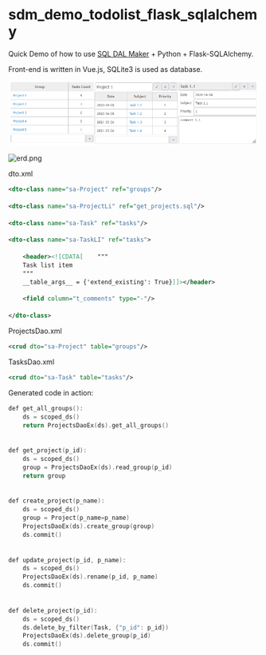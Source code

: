 # sdm_demo_todolist_flask_sqlalchemy
Quick Demo of how to use [SQL DAL Maker](https://github.com/panedrone/sqldalmaker) + Python + Flask-SQLAlchemy.

Front-end is written in Vue.js, SQLite3 is used as database.

![demo-go.png](demo-go.png)

![erd.png](erd.png)

dto.xml
```xml
<dto-class name="sa-Project" ref="groups"/>

<dto-class name="sa-ProjectLi" ref="get_projects.sql"/>

<dto-class name="sa-Task" ref="tasks"/>

<dto-class name="sa-TaskLI" ref="tasks">

    <header><![CDATA[    """
    Task list item
    """
    __table_args__ = {'extend_existing': True}]]></header>

    <field column="t_comments" type="-"/>

</dto-class>
```
ProjectsDao.xml
```xml
<crud dto="sa-Project" table="groups"/>
```
TasksDao.xml
```xml
<crud dto="sa-Task" table="tasks"/>
```
Generated code in action:
```go
def get_all_groups():
    ds = scoped_ds()
    return ProjectsDaoEx(ds).get_all_groups()


def get_project(p_id):
    ds = scoped_ds()
    group = ProjectsDaoEx(ds).read_group(p_id)
    return group


def create_project(p_name):
    ds = scoped_ds()
    group = Project(p_name=p_name)
    ProjectsDaoEx(ds).create_group(group)
    ds.commit()


def update_project(p_id, p_name):
    ds = scoped_ds()
    ProjectsDaoEx(ds).rename(p_id, p_name)
    ds.commit()


def delete_project(p_id):
    ds = scoped_ds()
    ds.delete_by_filter(Task, {"p_id": p_id})
    ProjectsDaoEx(ds).delete_group(p_id)
    ds.commit()
```
